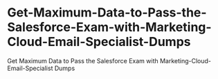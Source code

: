 # Get-Maximum-Data-to-Pass-the-Salesforce-Exam-with-Marketing-Cloud-Email-Specialist-Dumps
Get Maximum Data to Pass the Salesforce Exam with Marketing-Cloud-Email-Specialist Dumps
